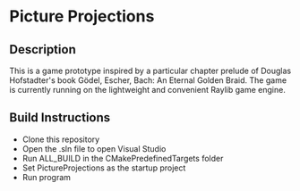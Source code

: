 # Picture Projections

## Description
This is a game prototype inspired by a particular chapter prelude of Douglas Hofstadter's book Gödel, Escher, Bach: An Eternal Golden Braid. The game is currently running on the lightweight and convenient Raylib game engine.

## Build Instructions
- Clone this repository
- Open the .sln file to open Visual Studio
- Run ALL_BUILD in the CMakePredefinedTargets folder
- Set PictureProjections as the startup project
- Run program
